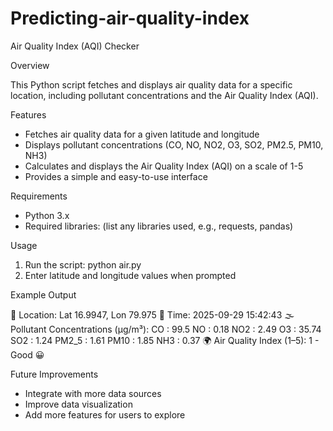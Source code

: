 # Predicting-air-quality-index

Air Quality Index (AQI) Checker

Overview

This Python script fetches and displays air quality data for a specific location, including pollutant concentrations and the Air Quality Index (AQI).

Features

- Fetches air quality data for a given latitude and longitude
- Displays pollutant concentrations (CO, NO, NO2, O3, SO2, PM2.5, PM10, NH3)
- Calculates and displays the Air Quality Index (AQI) on a scale of 1-5
- Provides a simple and easy-to-use interface

Requirements

- Python 3.x
- Required libraries: (list any libraries used, e.g., requests, pandas)

Usage
1. Run the script: python air.py
2. Enter latitude and longitude values when prompted

Example Output

📍 Location: Lat 16.9947, Lon 79.975
📅 Time: 2025-09-29 15:42:43
🌫 Pollutant Concentrations (µg/m³):
CO : 99.5
NO : 0.18
NO2 : 2.49
O3 : 35.74
SO2 : 1.24
PM2_5 : 1.61
PM10 : 1.85
NH3 : 0.37
🌍 Air Quality Index (1–5): 1 - Good 😀


Future Improvements

- Integrate with more data sources
- Improve data visualization
- Add more features for users to explore
